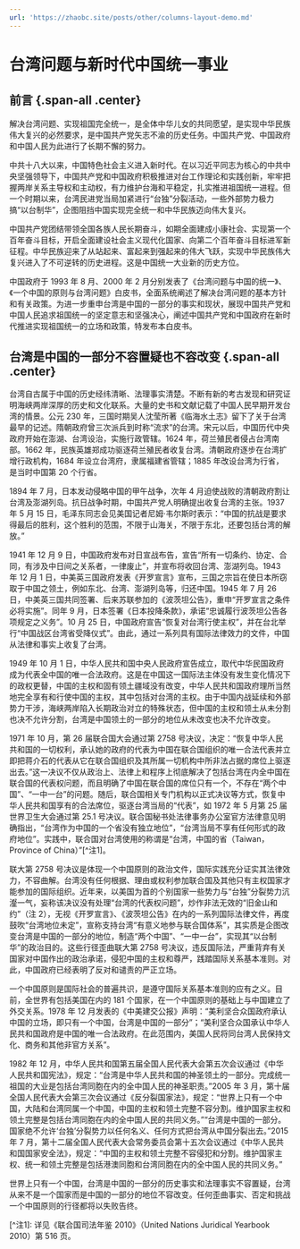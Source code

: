 ```yaml
---
url: 'https://zhaobc.site/posts/other/columns-layout-demo.md'
---
```

# 台湾问题与新时代中国统一事业

## 前言 {.span-all .center}

解决台湾问题、实现祖国完全统一，是全体中华儿女的共同愿望，是实现中华民族伟大复兴的必然要求，是中国共产党矢志不渝的历史任务。中国共产党、中国政府和中国人民为此进行了长期不懈的努力。

中共十八大以来，中国特色社会主义进入新时代。在以习近平同志为核心的中共中央坚强领导下，中国共产党和中国政府积极推进对台工作理论和实践创新，牢牢把握两岸关系主导权和主动权，有力维护台海和平稳定，扎实推进祖国统一进程。但一个时期以来，台湾民进党当局加紧进行“台独”分裂活动，一些外部势力极力搞“以台制华”，企图阻挡中国实现完全统一和中华民族迈向伟大复兴。

中国共产党团结带领全国各族人民长期奋斗，如期全面建成小康社会、实现第一个百年奋斗目标，开启全面建设社会主义现代化国家、向第二个百年奋斗目标进军新征程。中华民族迎来了从站起来、富起来到强起来的伟大飞跃，实现中华民族伟大复兴进入了不可逆转的历史进程。这是中国统一大业新的历史方位。

中国政府于 1993 年 8 月、2000 年 2 月分别发表了《台湾问题与中国的统一》、《一个中国的原则与台湾问题》白皮书，全面系统阐述了解决台湾问题的基本方针和有关政策。为进一步重申台湾是中国的一部分的事实和现状，展现中国共产党和中国人民追求祖国统一的坚定意志和坚强决心，阐述中国共产党和中国政府在新时代推进实现祖国统一的立场和政策，特发布本白皮书。

## 台湾是中国的一部分不容置疑也不容改变 {.span-all .center}

台湾自古属于中国的历史经纬清晰、法理事实清楚。不断有新的考古发现和研究证明海峡两岸深厚的历史和文化联系。大量的史书和文献记载了中国人民早期开发台湾的情景。公元 230 年，三国时期吴人沈莹所著《临海水土志》留下了关于台湾最早的记述。隋朝政府曾三次派兵到时称“流求”的台湾。宋元以后，中国历代中央政府开始在澎湖、台湾设治，实施行政管辖。1624 年，荷兰殖民者侵占台湾南部。1662 年，民族英雄郑成功驱逐荷兰殖民者收复台湾。清朝政府逐步在台湾扩增行政机构，1684 年设立台湾府，隶属福建省管辖；1885 年改设台湾为行省，是当时中国第 20 个行省。

1894 年 7 月，日本发动侵略中国的甲午战争，次年 4 月迫使战败的清朝政府割让台湾及澎湖列岛。抗日战争时期，中国共产党人明确提出收复台湾的主张。1937 年 5 月 15 日，毛泽东同志会见美国记者尼姆·韦尔斯时表示：“中国的抗战是要求得最后的胜利，这个胜利的范围，不限于山海关，不限于东北，还要包括台湾的解放。”

1941 年 12 月 9 日，中国政府发布对日宣战布告，宣告“所有一切条约、协定、合同，有涉及中日间之关系者，一律废止”，并宣布将收回台湾、澎湖列岛。1943 年 12 月 1 日，中美英三国政府发表《开罗宣言》宣布，三国之宗旨在使日本所窃取于中国之领土，例如东北、台湾、澎湖列岛等，归还中国。1945 年 7 月 26 日，中美英三国共同签署、后来苏联参加的《波茨坦公告》，重申“开罗宣言之条件必将实施”。同年 9 月，日本签署《日本投降条款》，承诺“忠诚履行波茨坦公告各项规定之义务”。10 月 25 日，中国政府宣告“恢复对台湾行使主权”，并在台北举行“中国战区台湾省受降仪式”。由此，通过一系列具有国际法律效力的文件，中国从法律和事实上收复了台湾。

1949 年 10 月 1 日，中华人民共和国中央人民政府宣告成立，取代中华民国政府成为代表全中国的唯一合法政府。这是在中国这一国际法主体没有发生变化情况下的政权更替，中国的主权和固有领土疆域没有改变，中华人民共和国政府理所当然地完全享有和行使中国的主权，其中包括对台湾的主权。由于中国内战延续和外部势力干涉，海峡两岸陷入长期政治对立的特殊状态，但中国的主权和领土从未分割也决不允许分割，台湾是中国领土的一部分的地位从未改变也决不允许改变。

1971 年 10 月，第 26 届联合国大会通过第 2758 号决议，决定：“恢复中华人民共和国的一切权利，承认她的政府的代表为中国在联合国组织的唯一合法代表并立即把蒋介石的代表从它在联合国组织及其所属一切机构中所非法占据的席位上驱逐出去。”这一决议不仅从政治上、法律上和程序上彻底解决了包括台湾在内全中国在联合国的代表权问题，而且明确了中国在联合国的席位只有一个，不存在“两个中国”、“一中一台”的问题。随后，联合国相关专门机构以正式决议等方式，恢复中华人民共和国享有的合法席位，驱逐台湾当局的“代表”，如 1972 年 5 月第 25 届世界卫生大会通过第 25.1 号决议。联合国秘书处法律事务办公室官方法律意见明确指出，“台湾作为中国的一个省没有独立地位”，“台湾当局不享有任何形式的政府地位”。实践中，联合国对台湾使用的称谓是“台湾，中国的省（Taiwan，Province of China）”\[^注1]。

联大第 2758 号决议是体现一个中国原则的政治文件，国际实践充分证实其法律效力，不容曲解。台湾没有任何根据、理由或权利参加联合国及其他只有主权国家才能参加的国际组织。近年来，以美国为首的个别国家一些势力与“台独”分裂势力沆瀣一气，妄称该决议没有处理“台湾的代表权问题”，炒作非法无效的“旧金山和约”（注 2），无视《开罗宣言》、《波茨坦公告》在内的一系列国际法律文件，再度鼓吹“台湾地位未定”，宣称支持台湾“有意义地参与联合国体系”，其实质是企图改变台湾是中国的一部分的地位，制造“两个中国”、“一中一台”，实现其“以台制华”的政治目的。这些行径歪曲联大第 2758 号决议，违反国际法，严重背弃有关国家对中国作出的政治承诺，侵犯中国的主权和尊严，践踏国际关系基本准则。对此，中国政府已经表明了反对和谴责的严正立场。

一个中国原则是国际社会的普遍共识，是遵守国际关系基本准则的应有之义。目前，全世界有包括美国在内的 181 个国家，在一个中国原则的基础上与中国建立了外交关系。1978 年 12 月发表的《中美建交公报》声明：“美利坚合众国政府承认中国的立场，即只有一个中国，台湾是中国的一部分”；“美利坚合众国承认中华人民共和国政府是中国的唯一合法政府。在此范围内，美国人民将同台湾人民保持文化、商务和其他非官方关系”。

1982 年 12 月，中华人民共和国第五届全国人民代表大会第五次会议通过《中华人民共和国宪法》，规定：“台湾是中华人民共和国的神圣领土的一部分。完成统一祖国的大业是包括台湾同胞在内的全中国人民的神圣职责。”2005 年 3 月，第十届全国人民代表大会第三次会议通过《反分裂国家法》，规定：“世界上只有一个中国，大陆和台湾同属一个中国，中国的主权和领土完整不容分割。维护国家主权和领土完整是包括台湾同胞在内的全中国人民的共同义务。”“台湾是中国的一部分。国家绝不允许‘台独’分裂势力以任何名义、任何方式把台湾从中国分裂出去。”2015 年 7 月，第十二届全国人民代表大会常务委员会第十五次会议通过《中华人民共和国国家安全法》，规定：“中国的主权和领土完整不容侵犯和分割。维护国家主权、统一和领土完整是包括港澳同胞和台湾同胞在内的全中国人民的共同义务。”

世界上只有一个中国，台湾是中国的一部分的历史事实和法理事实不容置疑，台湾从来不是一个国家而是中国的一部分的地位不容改变。任何歪曲事实、否定和挑战一个中国原则的行径都将以失败告终。

\[^注1]: 详见《联合国司法年鉴 2010》（United Nations Juridical Yearbook 2010）第 516 页。
